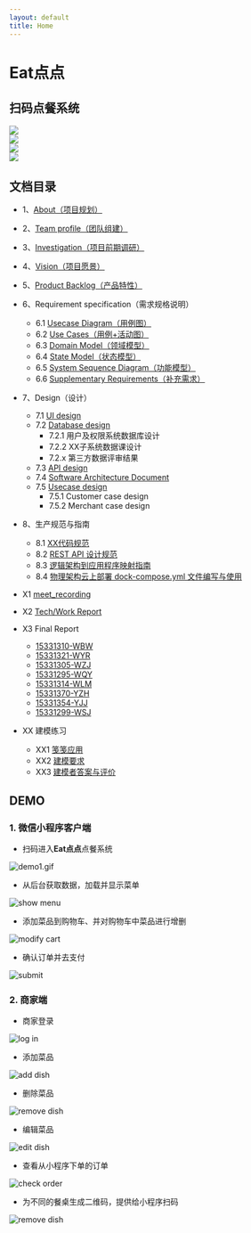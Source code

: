 ```yaml
---
layout: default
title: Home
---
```


<div class="main-wrapper">
  <div class="main-content">
    <h1>
      Eat点点
    </h1>
    <h2>
      扫码点餐系统
    </h2>
    <div class="main-content-images">
      <div>
        <img src="https://raw.githubusercontent.com/ChickenDinner8/ChickenDinner8.github.io/master/public/img/lun/kitchen-29322.png" />
      </div>
      <div>
        <img src="https://raw.githubusercontent.com/ChickenDinner8/ChickenDinner8.github.io/master/public/img/lun/eat-1299323.png" />
      </div>
      <div>
        <img src="https://raw.githubusercontent.com/ChickenDinner8/ChickenDinner8.github.io/master/public/img/lun/coffee-3064397.png" />
      </div>
      <div>
        <img src="https://raw.githubusercontent.com/ChickenDinner8/ChickenDinner8.github.io/master/public/img/lun/cherry-105141.png" />
      </div>
    </div>
  </div>
</div>

<div markdown="1">

## 文档目录

+ 1、[About（项目规划）](https://chickendinner8.github.io/2018/04/15/plan.html)
+ 2、[Team profile（团队组建）](https://chickendinner8.github.io/2018/04/11/team_profile.html)
+ 3、[Investigation（项目前期调研）](https://chickendinner8.github.io/2018/04/11/investigation.html)
+ 4、[Vision（项目愿景）](https://chickendinner8.github.io/2018/04/11/vision.html)
+ 5、[Product Backlog（产品特性）](https://chickendinner8.github.io/2018/04/11/backlog.html)
+ 6、Requirement specification（需求规格说明）
    - 6.1 [Usecase Diagram（用例图）](https://chickendinner8.github.io/2018/05/09/6.1用例图.html)
    - 6.2 [Use Cases（用例+活动图）](https://chickendinner8.github.io/2018/05/09/6.2用例文本.html)
    - 6.3 [Domain Model（领域模型）](https://chickendinner8.github.io/2018/05/13/6.3领域模型.html)
    - 6.4 [State Model（状态模型）](https://chickendinner8.github.io/2018/05/13/6.4状态模型.html)
    - 6.5 [System Sequence Diagram（功能模型）](https://chickendinner8.github.io/2018/05/13/6.5系统顺序图.html)
    - 6.6 [Supplementary Requirements（补充需求）](https://chickendinner8.github.io/2018/06/03/6.6补充性规格说明.html)
+ 7、Design（设计）
    - 7.1 [UI design](https://chickendinner8.github.io/2018/05/13/7.1UI-design.html)
    - 7.2 [Database design](https://chickendinner8.github.io/2018/05/13/7.2Database-design.html)
        - 7.2.1 用户及权限系统数据库设计
        - 7.2.2 XX子系统数据课设计
        - 7.2.x 第三方数据评审结果
    - 7.3 [API design](https://chickendinner8.github.io/2018/05/13/7.3API-design.html)
    - 7.4 [Software Architecture Document](https://chickendinner8.github.io/2018/06/03/7.4-SAD.html)    
    - 7.5 [Usecase design](https://chickendinner8.github.io/2018/06/29/7.5Use-Case-Design.html)  
        - 7.5.1 Customer case design
        - 7.5.2 Merchant case design
+ 8、生产规范与指南
    - 8.1 [XX代码规范](https://chickendinner8.github.io/2018/06/30/8.1.html)
    - 8.2 [REST API 设计规范](https://chickendinner8.github.io/2018/06/30/8.2.html)
    - 8.3 [逻辑架构到应用程序映射指南](https://chickendinner8.github.io/2018/06/30/8.3.html)
    - 8.4 [物理架构云上部署 dock-compose.yml 文件编写与使用](https://chickendinner8.github.io/2018/06/30/8.4.html)
+ X1 [meet_recording](https://chickendinner8.github.io/2018/04/11/meeting.html)
+ X2 [Tech/Work Report](https://chickendinner8.github.io/2018/04/11/work_report.html)
+ X3 Final Report
    - [15331310-WBW](https://bowenwu1.github.io/2018/06/30/2018-06-30-FinalReport/)
    - [15331321-WYR](https://chickendinner8.github.io/2018/06/30/Rayman.html)
    - [15331305-WZJ](https://blog.csdn.net/Llunnn/article/details/80870749)
    - [15331295-WQY](https://blog.csdn.net/pomelo_W/article/details/80870754)
    - [15331314-WLM](https://chickendinner8.github.io/2018/06/30/Lumman.html)
    - [15331370-YZH](https://cocaice.github.io/2018/06/30/2018-6-30-%E7%B3%BB%E7%BB%9F%E5%88%86%E6%9E%90%E4%B8%8E%E8%AE%BE%E8%AE%A1FinalReport/)
    - [15331354-YJJ](https://blog.csdn.net/weixin_40280266/article/details/80870169)
    - [15331299-WSJ](https://jocelynwsj.github.io/posts/2018-6-29-Personal-Report)
    
+ XX 建模练习
    - XX1 [笺笺应用](https://chickendinner8.github.io/2018/05/11/笺笺建模练习.html)
    - XX2 [建模要求](https://chickendinner8.github.io/2018/05/13/XX2.html)
    - XX3 [建模者答案与评价](https://chickendinner8.github.io/2018/05/13/XX3Answer.html)

## DEMO
### 1. 微信小程序客户端

- 扫码进入**Eat点点**点餐系统

![demo1.gif](https://github.com/ChickenDinner8/ChickenDinner8.github.io/blob/master/public/img/lumman/demo1.gif?raw=true)



- 从后台获取数据，加载并显示菜单

![show menu](https://github.com/ChickenDinner8/ChickenDinner8.github.io/blob/master/public/img/lumman/demo2.gif?raw=true)



- 添加菜品到购物车、并对购物车中菜品进行增删

![modify cart](https://github.com/ChickenDinner8/ChickenDinner8.github.io/blob/master/public/img/lumman/demo3.gif?raw=true)



- 确认订单并去支付

![submit](https://github.com/ChickenDinner8/ChickenDinner8.github.io/blob/master/public/img/lumman/demo4.gif?raw=true)

### 2. 商家端

- 商家登录

![log in](https://github.com/ChickenDinner8/ChickenDinner8.github.io/blob/master/public/img/Yang/Login.gif?raw=true)

- 添加菜品

![add dish](https://github.com/ChickenDinner8/ChickenDinner8.github.io/blob/master/public/img/Yang/Add_New_Dish.gif?raw=true)

- 删除菜品

![remove dish](https://github.com/ChickenDinner8/ChickenDinner8.github.io/blob/master/public/img/Yang/Delete_Dish.gif?raw=true)

- 编辑菜品

![edit dish](https://github.com/ChickenDinner8/ChickenDinner8.github.io/blob/master/public/img/Yang/Edit_Dish.gif?raw=true)

- 查看从小程序下单的订单

![check order](https://github.com/ChickenDinner8/ChickenDinner8.github.io/blob/master/public/img/Yang/Check_Order.gif?raw=true)

- 为不同的餐桌生成二维码，提供给小程序扫码

![remove dish](https://github.com/ChickenDinner8/ChickenDinner8.github.io/blob/master/public/img/Yang/Delete_Dish.gif?raw=true)

</div>

